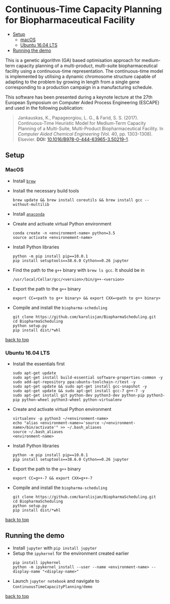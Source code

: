 <a id='index'></a>
# Continuous-Time Capacity Planning for Biopharmaceutical Facility

* [Setup](#setup)
    * [macOS](#macos)
    * [Ubuntu 16.04 LTS](#ubuntu)
* [Running the demo](#demo)

This is a genetic algorithm (GA) based optimisation approach for medium-term capacity planning of a multi-product, multi-suite biopharmaceutical facility using a continuous-time representation. The continuous-time model is implemented by utilising a dynamic chromosome structure capable of adapting to the problem by growing in length from a single gene corresponding to a production campaign in a manufacturing schedule.

This software has been presented during a keynote lecture at the 27th European Symposium on Computer Aided Process Engineering (ESCAPE) and used in the following publication:

> Jankauskas, K., Papageorgiou, L. G., & Farid, S. S. (2017). Continuous-Time Heuristic Model for Medium-Term Capacity Planning of a Multi-Suite, Multi-Product Biopharmaceutical Facility. In *Computer Aided Chemical Engineering* (Vol. 40, pp. 1303-1308). Elsevier. **DOI:** [10.1016/B978-0-444-63965-3.50219-1](https://doi.org/10.1016/B978-0-444-63965-3.50219-1).

<a id='setup'></a>
## Setup 

<a id='macos'></a>
### MacOS

* Install [`brew`](https://brew.sh/)

* Install the necessary build tools
    ```
    brew update && brew install coreutils && brew install gcc --without-multilib
    ```
* Install [`anaconda`](https://www.anaconda.com/download/#linux)
* Create and activate virtual Python environment
    ```
    conda create -n <environment-name> python=3.5
    source activate <environement-name>
    ```
* Install Python libraries
    ```
    python -m pip install pip==10.0.1
    pip install setuptools==38.6.0 Cython==0.26 jupyter
    ```
* Find the path to the `g++` binary with `brew ls gcc`. It should be in       
    ```
    /usr/local/Cellar/gcc/<version>/bin/g++-<version>
    ```
* Export the path to the `g++` binary 
    ```
    export CC=<path to g++ binary> && export CXX=<path to g++ binary>
    ```
* Compile and install the `biopharma-scheduling`
    ```
    git clone https://github.com/karolisjan/BiopharmaScheduling.git
    cd BiopharmaScheduling
    python setup.py
    pip install dist/*whl
    ```

[back to top](#index)

<a id='ubuntu'></a>
### Ubuntu 16.04 LTS

* Install the essentials first
    ```
    sudo apt-get update 
    sudo apt-get install build-essential software-properties-common -y 
    sudo add-apt-repository ppa:ubuntu-toolchain-r/test -y 
    sudo apt-get update && sudo apt-get install gcc-snapshot -y 
    sudo apt-get update && sudo apt-get install gcc-7 g++-7 -y
    sudo apt-get install git python-dev python3-dev python-pip python3-pip python-wheel python3-wheel python-virtualenv 
    ```
* Create and activate virtual Python environment
    ```
    virtualenv -p python3 ~/<environment-name>
    echo "alias <environment-name>='source ~/<environment-name>/bin/activate'" >> ~/.bash_aliases
    source ~/.bash_aliases
    <environment-name>
    ```
* Install Python libraries
    ```
    python -m pip install pip==10.0.1
    pip install setuptools==38.6.0 Cython==0.26 jupyter
    ```
* Export the path to the `g++` binary 
    ```
    export CC=g++-7 && export CXX=g++-7
    ```
* Compile and install the `biopharma-scheduling`
    ```
    git clone https://github.com/karolisjan/BiopharmaScheduling.git
    cd BiopharmaScheduling
    python setup.py
    pip install dist/*whl
    ```

[back to top](#index)

<a id='demo'></a>
## Running the demo

* Install `jupyter` with `pip install jupyter`
* Setup the `ipykernel` for the environment created earlier
    ```
    pip install ipykernel
    python -m ipykernel install --user --name <environment-name> --display-name "<display-name>"
    ```
* Launch `jupyter notebook` and navigate to `ContinuousTimeCapacityPlanning/demo`

[back to top](#index)

